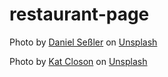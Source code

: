 # restaurant-page


Photo by <a href="https://unsplash.com/@danielsessler?utm_content=creditCopyText&utm_medium=referral&utm_source=unsplash">Daniel Seßler</a> on <a href="https://unsplash.com/photos/green-and-brown-trees-during-daytime-_3DI_vx2ygg?utm_content=creditCopyText&utm_medium=referral&utm_source=unsplash">Unsplash</a>


Photo by <a href="https://unsplash.com/@katclos?utm_content=creditCopyText&utm_medium=referral&utm_source=unsplash">Kat Closon</a> on <a href="https://unsplash.com/photos/brown-and-green-trees-on-brown-grass-field-during-daytime-hZX4tYgljUI?utm_content=creditCopyText&utm_medium=referral&utm_source=unsplash">Unsplash</a>
  